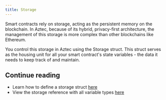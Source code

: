 ```yaml
---
title: Storage
---
```


Smart contracts rely on storage, acting as the persistent memory on the blockchain. In Aztec, because of its hybrid, privacy-first architecture, the management of this storage is more complex than other blockchains like Ethereum.

You control this storage in Aztec using the Storage struct. This struct serves as the housing unit for all your smart contract's state variables - the data it needs to keep track of and maintain.

## Continue reading

- Learn how to define a storage struct [here](./define_storage.md)
- View the storage reference with all variable types [here](../../references/storage/main.md)